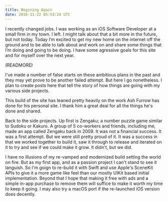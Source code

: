 ```yaml
---
title: Begining Again
date: 2016-11-22 05:53:24 UTC
---
```


I recently changed jobs. I was working as an iOS Software Developer at a small firm in my town. I left. I might talk about that a bit more in the future, but not today. Today I’m excited to get my new home on the internet off the ground and to be able to talk about and work on and share some things that I’m doing and going to be doing. I have some agressive goals for this site and for myself over the next year.

(READMORE)

I've made a number of false starts on these ambitious plans in the past and they may yet prove to be another failed attempt. But here I go nonetheless. I plan to create posts here that tell the story of how things are going with my various side projects.  

This build of the site has leaned pretty heavily on the work Ash Furrow has done for his personal site. I thank him a great deal for all the things he's done and shared. 

Back to the side projects. Up first is Zengaku; a number puzzle game similar to Sudoku or Kakuro. A group of 5 co-workers and friends, including me, made an app called Zengaku back in 2009. It was not a financial success. It was a first attempt. But we were still pretty proud of it.  It was a success in that we worked together to build it, saw it through to release and iterated on it to try and see if we could make it grow. It didn't, but we did. 

I have no illusions of my re-vamped and modernized build setting the world on fire. But as my first app, and as a passion project I can't stand to see it languish. So I'm goign to re-build it with Swift and use Apple's SceneKit APIs to give it a more game like feel than our mostly UIKit based initial implementation. Beyond that I hope that making it free with ads and a simple in-app purchase to remove them will suffice to make it worth my time to keep it going. I may also try a macOS port if the re-launched iOS version does decently.